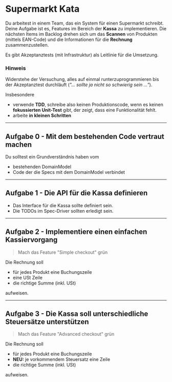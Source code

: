 ﻿# Supermarkt Kata


Du arbeitest in einem Team, das ein System für einen Supermarkt schreibt.
Deine Aufgabe ist es, Features im Bereich der **Kassa** zu implementieren.
Die nächsten Items im Backlog drehen sich um das **Scannen** von Produkten (mittels EAN-Code) und die Informationen für die **Rechnung** zusammenzustellen.

Es gibt Akzeptanztests (mit Infrastruktur) als Leitlinie für die Umsetzung.

### Hinweis

Widerstehe der Versuchung, alles auf einmal runterzuprogrammieren bis der Akzeptanztest durchläuft (*"... sollte ja nicht so schwierig sein ..."*).

Insbesondere
* verwende **TDD**, schreibe also keinen Produktionscode, wenn es keinen **fokussierten Unit-Test** gibt, der zeigt, dass eine Funktionalität fehlt.
* arbeite **in kleinen Schritten**

---

## Aufgabe 0 - Mit dem bestehenden Code vertraut machen
Du solltest ein Grundverständnis haben vom
* bestehenden DomainModel
* Code der die Specs mit dem DomainModel verbindet

---

## Aufgabe 1 - Die API für die Kassa definieren
- Das Interface für die Kassa sollte definiert sein.
- Die TODOs im Spec-Driver sollten erledigt sein.

---

## Aufgabe 2 - Implementiere einen einfachen Kassiervorgang
> Mach das Feature "Simple checkout" grün


Die Rechnung soll
- für jedes Produkt eine Buchungszeile
- eine USt Zeile
- die richtige Summe (inkl. USt)

aufweisen.

---

## Aufgabe 3 - Die Kassa soll unterschiedliche Steuersätze unterstützen

> Mach das Feature "Advanced checkout" grün

Die Rechnung soll
- für jedes Produkt eine Buchungszeile
- **NEU:** je vorkommendem Steuersatz eine Zeile
- die richtige Summe (inkl. USt)

aufweisen.
